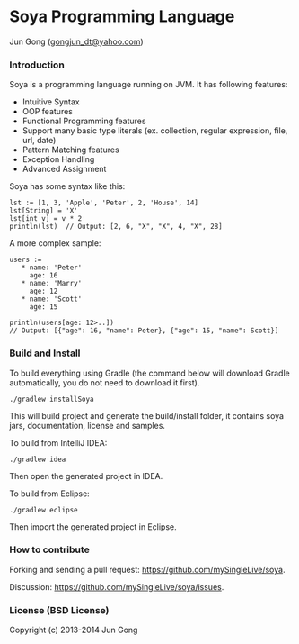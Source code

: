 Soya Programming Language
===================================
Jun Gong (gongjun_dt@yahoo.com)

### Introduction
Soya is a programming language running on JVM. It has following features:
* Intuitive Syntax
* OOP features
* Functional Programming features
* Support many basic type literals (ex. collection, regular expression, file, url, date)
* Pattern Matching features
* Exception Handling
* Advanced Assignment

Soya has some syntax like this:

    lst := [1, 3, 'Apple', 'Peter', 2, 'House', 14]
    lst[String] = 'X'
    lst[int v] = v * 2
    println(lst)  // Output: [2, 6, "X", "X", 4, "X", 28]

A more complex sample:

    users :=
       * name: 'Peter'
         age: 16
       * name: 'Marry'
         age: 12
       * name: 'Scott'
         age: 15

    println(users[age: 12>..])
    // Output: [{"age": 16, "name": Peter}, {"age": 15, "name": Scott}]


### Build and Install
To build everything using Gradle (the command below will download Gradle automatically, you do not need to download it first).

    ./gradlew installSoya

This will build project and generate the build/install folder, it contains soya jars, documentation, license and samples.

To build from IntelliJ IDEA:

    ./gradlew idea

Then open the generated project in IDEA.

To build from Eclipse:

    ./gradlew eclipse

Then import the generated project in Eclipse.

### How to contribute
Forking and sending a pull request: https://github.com/mySingleLive/soya.

Discussion: https://github.com/mySingleLive/soya/issues.

### License (BSD License)
Copyright (c) 2013-2014 Jun Gong

